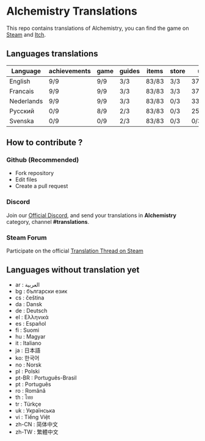 # Alchemistry Translations

This repo contains translations of Alchemistry, you can find the game on [Steam](https://store.steampowered.com/app/1730540/Alchemistry/) and [Itch](https://elanis.itch.io/alchemistry).

## Languages translations

| Language   | achievements | game | guides | items | store | ui    |
|------------|--------------|------|--------|-------|-------|-------|
| English    | 9/9          | 9/9  | 3/3    | 83/83 | 3/3   | 37/37 |
| Francais   | 9/9          | 9/9  | 3/3    | 83/83 | 3/3   | 37/37 |
| Nederlands | 9/9          | 9/9  | 3/3    | 83/83 | 0/3   | 33/37 |
| Русский    | 0/9          | 8/9  | 2/3    | 83/83 | 0/3   | 25/37 |
| Svenska    | 0/9          | 0/9  | 2/3    | 83/83 | 0/3   |  0/37 |

## How to contribute ?

### Github (Recommended)

- Fork repository
- Edit files
- Create a pull request

### Discord

Join our [Official Discord](https://discord.gg/c8aARey), and send your translations in **Alchemistry** category, channel **#translations**.

### Steam Forum

Participate on the official [Translation Thread on Steam](https://steamcommunity.com/app/1730540/discussions/0/5250637856236335523/)

## Languages without translation yet
- ar : العربية
- bg : български език
- cs : čeština
- da : Dansk
- de : Deutsch
- el : Ελληνικά
- es : Español
- fi : Suomi
- hu : Magyar
- it : Italiano
- ja : 日本語
- ko: 한국어
- no : Norsk
- pl : Polski
- pt-BR : Português-Brasil
- pt : Português
- ro : Română
- th : ไทย
- tr : Türkçe
- uk : Українська
- vi : Tiếng Việt
- zh-CN : 简体中文
- zh-TW : 繁體中文
